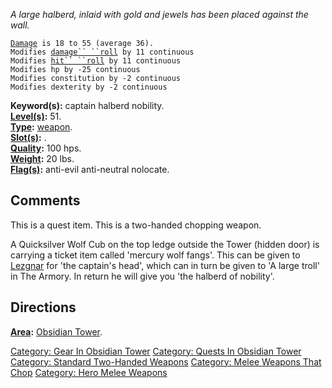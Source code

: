 *A large halberd, inlaid with gold and jewels has been placed against
the wall.*

[`Damage`](Melee_Weapon_Values.md "wikilink")` is 18 to 55 (average 36).`  
`Modifies `[`damage`` ``roll`](Damage_Roll.md "wikilink")` by 11 continuous`  
`Modifies `[`hit`` ``roll`](Hit_Roll.md "wikilink")` by 11 continuous`  
`Modifies hp by -25 continuous`  
`Modifies constitution by -2 continuous`  
`Modifies dexterity by -2 continuous`

**Keyword(s):** captain halberd nobility.  
**[Level(s)](Object_Level.md "wikilink"):** 51.  
**[Type](:Category:_Object_Types.md "wikilink"):**
[weapon](:Category:_Melee_Weapons.md "wikilink").  
**[Slot(s)](Object_Slots.md "wikilink"):** <wielded>.  
**[Quality](Object_Quality.md "wikilink"):** 100 hps.  
**[Weight](Object_Weight.md "wikilink"):** 20 lbs.  
**[Flag(s)](:Category:_Object_Flags.md "wikilink"):** anti-evil
anti-neutral nolocate.  

## Comments

This is a quest item. This is a two-handed chopping weapon.

A Quicksilver Wolf Cub on the top ledge outside the Tower (hidden door)
is carrying a ticket item called 'mercury wolf fangs'. This can be given
to [Lezgnar](Lezgnar "wikilink") for 'the captain's head', which can in
turn be given to 'A large troll' in The Armory. In return he will give
you 'the halberd of nobility'.

## Directions

**[Area](:Category:_Areas.md "wikilink"):** [Obsidian
Tower](:Category:_Obsidian_Tower.md "wikilink").  
  

[Category: Gear In Obsidian
Tower](Category:_Gear_In_Obsidian_Tower "wikilink") [Category: Quests In
Obsidian Tower](Category:_Quests_In_Obsidian_Tower "wikilink")
[Category: Standard Two-Handed
Weapons](Category:_Standard_Two-Handed_Weapons "wikilink") [Category:
Melee Weapons That Chop](Category:_Melee_Weapons_That_Chop "wikilink")
[Category: Hero Melee Weapons](Category:_Hero_Melee_Weapons "wikilink")
